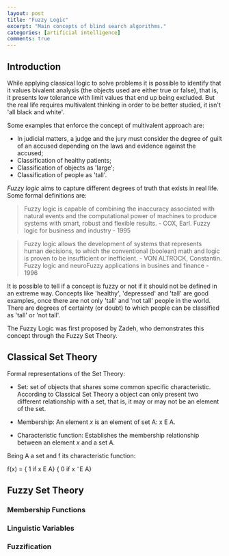 ```yaml
---
layout: post
title: "Fuzzy Logic"
excerpt: "Main concepts of blind search algorithms."
categories: [artificial intelligence]
comments: true
---
```


## Introduction

While applying classical logic to solve problems it is possible to identify that it values bivalent analysis (the objects used are either true or false), that is, it presents low tolerance with limit values that end up being excluded. But the real life requires multivalent thinking in order to be better studied, it isn't 'all black and white'.

Some examples that enforce the concept of multivalent approach are:
- In judicial matters, a judge and the jury must consider the degree of guilt of an accused depending on the laws and evidence against the accused;
- Classification of healthy patients;
- Classification of objects as 'large';
- Classification of people as 'tall'.

*Fuzzy logic* aims to capture different degrees of truth that exists in real life. Some formal definitions are:

> Fuzzy logic is capable of combining the inaccuracy associated with natural events and the computational power of machines to produce systems with smart, robust and flexible results. - COX, Earl. Fuzzy logic for business and industry - 1995

>Fuzzy logic allows the development of systems that represents human decisions, to which the conventional (boolean) math and logic is proven to be insufficient or inefficient. - VON ALTROCK, Constantin. Fuzzy logic and neuroFuzzy applications in busines and finance - 1996

It is possible to tell if a concept is fuzzy or not if it should not be defined in an extreme way. Concepts like 'healthy', 'depressed' and 'tall' are good examples, once there are not only 'tall' and 'not tall' people in the world. There are degrees of certainty (or doubt) to which people can be classified as 'tall' or 'not tall'.

The Fuzzy Logic was first proposed by Zadeh, who demonstrates this concept through the Fuzzy Set Theory.

## Classical Set Theory

Formal representations of the Set Theory:

- Set: set of objects that shares some common specific characteristic. According to Classical Set Theory a object can only present two different relationship with a set, that is, it may or may not be an element of the set.

- Membership: An element _x_ is an element of set A: x E A.

- Characteristic function: Establishes the membership relationship between an element _x_ and a set A.

Being A a set and f its characteristic function:

f(x) =  { 1 if x E A}
        { 0 if x ˜E A}

## Fuzzy Set Theory

### Membership Functions

### Linguistic Variables

### Fuzzification
